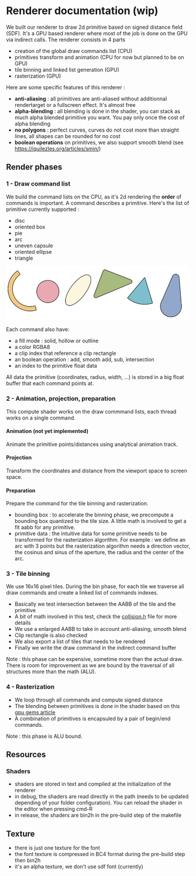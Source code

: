 # Renderer documentation (wip)

We built our renderer to draw 2d primitive based on signed distance field (SDF). It's a GPU based renderer where most of the job is done on the GPU via indirect calls. The renderer consists in 4 parts

* creation of the global draw commands list (CPU)
* primitives transform and animation (CPU for now but planned to be on GPU)
* tile binning and linked list generation (GPU)
* rasterization (GPU)

Here are some specific features of this renderer :

* **anti-aliasing** : all primitives are anti-aliased without additionnal rendertarget or a fullscreen effect. It's almost free
* **alpha-blending** : all blending is done in the shader, you can stack as much alpha blended primitive you want. You pay only once the cost of alpha blending
* **no polygons** : perfect curves, curves do not cost more than straight lines, all shapes can be rounded for no cost
* **boolean operations** on primitives, we also support smooth blend (see https://iquilezles.org/articles/smin/)

## Render phases

### 1 - Draw command list

We build the command lists on the CPU, as it's 2d rendering the **order** of commands is important. A command describes a primitive. Here's the list of primitive currently supported :
* disc
* oriented box
* pie
* arc
* uneven capsule
* oriented ellipse
* triangle

![alt text](primitives.png)

Each command also have:
* a fill mode : solid, hollow or outline
* a color RGBA8
* a clip index that reference a clip rectangle
* an boolean operation : add, smooth add, sub, intersection
* an index to the primitive float data

All data the primitive (coordinates, radius, width, ...) is stored in a big float buffer that each command points at.

### 2 - Animation, projection, preparation

This compute shader works on the draw commmand lists, each thread works on a single command.

#### Animation (not yet implemented)

Animate the primitive points/distances using analytical animation track.

#### Projection

Transform the coordinates and distance from the viewport space to screen space.

#### Preparation

Prepare the command for the tile binning and rasterization.

* bounding box : to accelerate the binning phase, we precompute a bounding box quantized to the tile size. A little math is involved to get a fit aabb for any primitive.
* primitive data : the intuitive data for some primitive needs to be transformed for the rasterization algorithm. For example : we define an arc with 3 points but the rasterization algorithm needs a direction vector, the cosinus and sinus of the aperture, the radius and the center of the arc.

### 3 - Tile binning

We use 16x16 pixel tiles. During the bin phase, for each tile we traverse all draw commands and create a linked list of commands indexes. 

* Basically we test intersection between the AABB of the tile and the primitive
* A bit of math involved in this test, check the [collision.h](../src/shaders/collision.h) file for more details
* We use a enlarged AABB to take in account anti-aliasing, smooth blend
* Clip rectangle is also checked
* We also export a list of tiles that needs to be rendered
* Finally we write the draw command in the indirect command buffer

Note : this phase can be expensive, sometime more than the actual draw. There is room for improvement as we are bound by the traversal of all structures more than the math (ALU).

### 4 - Rasterization

* We loop through all commands and compute signed distance
* The blending between primitives is done in the shader based on this [gpu gems article](https://developer.nvidia.com/gpugems/gpugems3/part-iv-image-effects/chapter-23-high-speed-screen-particles)
* A combination of primitives is encapsuled by a pair of begin/end commands.

Note : this phase is ALU bound.

## Resources

### Shaders
* shaders are stored in text and compiled at the initialization of the renderer
* in debug, the shaders are read directly in the path (needs to be updated depending of your folder configuration). You can reload the shader in the editor when pressing cmd-R
* in release, the shaders are bin2h in the pre-build step of the makefile

## Texture
* there is just one texture for the font
* the font texture is compressed in BC4 format during the pre-build step then bin2h
* it's an alpha texture, we don't use sdf font (currently)